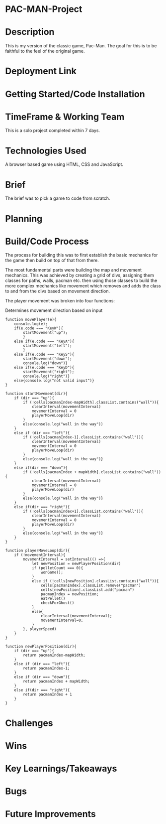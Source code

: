 # PAC-MAN-Project

# Description
This is my version of the classic game, Pac-Man. The goal for this is to be faithful to the feel of the original game.

# Deployment Link


# Getting Started/Code Installation


# TimeFrame & Working Team
This is a solo project completed within 7 days.

# Technologies Used
A browser based game using HTML, CSS and JavaScript.

# Brief
The brief was to pick a game to code from scratch.

# Planning


# Build/Code Process
The process for building this was to first establish the basic mechanics for the game then build on top of that from there.

The most fundamental parts were building the map and movement mechanics. This was achieved by creating a grid of divs, assigning them classes for paths, walls, pacman etc. then using those classes to build the more complex mechanics like movement which removes and adds the class to and from the divs based on movement direction.

The player movement was broken into four functions:

Determines movement direction based on input
```
function movePlayer(e){
    console.log(e);
    if(e.code === "KeyW"){
        startMovement("up");
        }
    else if(e.code === "KeyA"){
        startMovement("left");
        }
    else if(e.code === "KeyS"){
        startMovement("down");
        console.log("down")}
    else if(e.code === "KeyD"){
        startMovement("right");
        console.log("right")}
    else{console.log("not valid input")}
} 
```

```
function startMovement(dir){
    if (dir === "up"){
        if (!cells[pacmanIndex-mapWidth].classList.contains("wall")){
            clearInterval(movementInterval)
            movementInterval = 0
            playerMoveLoop(dir)
        }
        else(console.log("wall in the way"))
    }
    else if (dir === "left"){
        if (!cells[pacmanIndex-1].classList.contains("wall")){
            clearInterval(movementInterval)
            movementInterval = 0
            playerMoveLoop(dir)
        }
        else{console.log("wall in the way")}
    }
    else if(dir === "down"){
        if (!cells[pacmanIndex + mapWidth].classList.contains("wall")){
            clearInterval(movementInterval)
            movementInterval = 0
            playerMoveLoop(dir)
        }
        else{console.log("wall in the way")}
    }
    else if(dir === "right"){
        if (!cells[pacmanIndex+1].classList.contains("wall")){
            clearInterval(movementInterval)
            movementInterval = 0
            playerMoveLoop(dir)
        }
        else{console.log("wall in the way")}
    }
}
```

```
function playerMoveLoop(dir){
    if (!movementInterval){
        movementInterval = setInterval(() =>{
            let newPosition = newPlayerPosition(dir)
            if (pelletCount === 0){
                wonGame();
            }
            else if (!cells[newPosition].classList.contains("wall")){
                cells[pacmanIndex].classList.remove("pacman")
                cells[newPosition].classList.add("pacman")
                pacmanIndex = newPosition;
                eatPellet()
                checkForGhost()
            }
            else{
                clearInterval(movementInterval);
                movementInterval=0;
            }
        }, playerSpeed)
    }
}
```
```
function newPlayerPosition(dir){
    if (dir === "up"){
        return pacmanIndex-mapWidth;
    }
    else if (dir === "left"){
        return pacmanIndex-1;
    }
    else if (dir === "down"){
        return pacmanIndex + mapWidth;
    }
    else if(dir === "right"){
        return pacmanIndex + 1
    }
}
```


# Challenges


# Wins


# Key Learnings/Takeaways


# Bugs


# Future Improvements